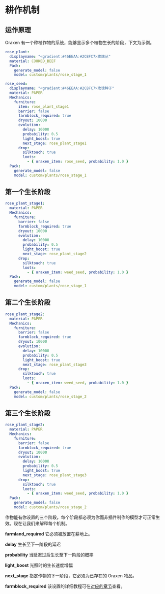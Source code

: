 # 耕作机制

## 运作原理

Oraxen 有一个种植作物的系统，能够显示多个植物生长的阶段，下文为示例。

```YAML
rose_plant:
  displayname: "<gradient:#46EEAA:#2CBFC7>玫瑰丛"
  material: COOKED_BEEF
  Pack:
    generate_model: false
    model: custom/plants/rose_stage_1

rose_seed:
  displayname: "<gradient:#46EEAA:#2CBFC7>玫瑰种子"
  material: PAPER
  Mechanics:
    furniture:
      item: rose_plant_stage1
      barrier: false
      farmblock_required: true
      dryout: 10000
      evolution:
        delay: 10000
        probability: 0.5
        light_boost: true
        next_stage: rose_plant_stage1
      drop:
        silktouch: true
        loots:
          - { oraxen_item: rose_seed, probability: 1.0 }
  Pack:
    generate_model: false
    model: custom/plants/rose_stage_1
```

## 第一个生长阶段

```YAML
rose_plant_stage1:
  material: PAPER
  Mechanics:
    furniture:
      barrier: false
      farmblock_required: true
      dryout: 10000
      evolution:
        delay: 10000
        probability: 0.5
        light_boost: true
        next_stage: rose_plant_stage2
      drop:
        silktouch: true
        loots:
          - { oraxen_item: weed_seed, probability: 1.0 }
  Pack:
    generate_model: false
    model: custom/plants/rose_stage_1
```

## 第二个生长阶段

```YAML
rose_plant_stage2:
  material: PAPER
  Mechanics:
    furniture:
      barrier: false
      farmblock_required: true
      dryout: 10000
      evolution:
        delay: 10000
        probability: 0.5
        light_boost: true
        next_stage: rose_plant_stage3
      drop:
        silktouch: true
        loots:
          - { oraxen_item: weed_seed, probability: 1.0 }
  Pack:
    generate_model: false
    model: custom/plants/rose_stage_2
```

## 第三个生长阶段

```YAML
rose_plant_stage2:
  material: PAPER
  Mechanics:
    furniture:
      barrier: false
      farmblock_required: true
      dryout: 10000
      evolution:
        delay: 10000
        probability: 0.5
        light_boost: true
        next_stage: rose_plant_stage3
      drop:
        silktouch: true
        loots:
          - { oraxen_item: weed_seed, probability: 1.0 }
  Pack:
    generate_model: false
    model: custom/plants/rose_stage_2
```

作物能有你设置的三个阶段，每个阶段都必须为你而非插件制作的模型才可正常生效。现在让我们来解释每个机制。

**farmland_required** 它必须被放置在耕地上。

**delay** 生长至下一阶段的延迟

**probability** 当延迟过后生长至下一阶段的概率

**light_boost** 光照时的生长速度增幅

**next_stage** 指定作物的下一阶段，它必须为已存在的 Oraxen 物品。

**farmblock_required** 该设置的详细教程可在[对应的章节](mechanics.furniture-mechanic.farming-mechanic.md)查看。